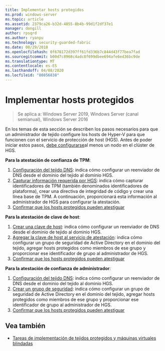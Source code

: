 ```yaml
---
title: Implementar hosts protegidos
ms.prod: windows-server
ms.topic: article
ms.assetid: 2379ca26-b32d-4055-8b4b-99d1f2df37e1
manager: dongill
author: rpsqrd
ms.author: ryanpu
ms.technology: security-guarded-fabric
ms.date: 08/29/2018
ms.openlocfilehash: 0f678172d397ff61fd336b7c844d43f77bea7fad
ms.sourcegitcommit: b00d7c8968c4adc8f699dbee694afe6ed36bc9de
ms.translationtype: MT
ms.contentlocale: es-ES
ms.lasthandoff: 04/08/2020
ms.locfileid: "80856838"
---
```

# <a name="deploy-guarded-hosts"></a>Implementar hosts protegidos

>Se aplica a: Windows Server 2019, Windows Server (canal semianual), Windows Server 2016

En los temas de esta sección se describen los pasos necesarios para que un administrador de tejido configure los hosts de Hyper-V para que funcionen con el servicio de protección de host (HGS). Antes de poder iniciar estos pasos, [debe configurarse](guarded-fabric-setting-up-the-host-guardian-service-hgs.md)al menos un nodo en el clúster de HGS.

**Para la atestación de confianza de TPM**:
1. [Configuración del tejido DNS](guarded-fabric-configuring-fabric-dns.md): indica cómo configurar un reenviador de DNS desde el dominio del tejido al dominio HGS.
2. [Capturar información requerida por HGS](guarded-fabric-tpm-trusted-attestation-capturing-hardware.md): indica cómo capturar identificadores de TPM (también denominados identificadores de plataforma), crear una directiva de integridad de código y crear una línea base de TPM. A continuación, proporcionará esta información al administrador de HGS para configurar la atestación.
3. [Confirmar que los hosts protegidos pueden atestiguar](guarded-fabric-confirm-hosts-can-attest-successfully.md)

**Para la atestación de clave de host**:
1. [Crear una clave de host](guarded-fabric-create-host-key.md#create-a-host-key): indica cómo configurar un reenviador de DNS desde el dominio de tejido al dominio HGS.
2. [Agregar la clave de host al servicio de atestación](guarded-fabric-create-host-key.md#add-the-host-key-to-the-attestation-service): indica cómo configurar un grupo de seguridad de Active Directory en el dominio del tejido, agregar hosts protegidos como miembros de ese grupo y proporcionar ese identificador de grupo al administrador de HGS. 
3. [Confirmar que los hosts protegidos pueden atestiguar](guarded-fabric-confirm-hosts-can-attest-successfully.md)


**Para la atestación de confianza de administrador**:
1. [Configuración del tejido DNS](guarded-fabric-configuring-fabric-dns.md): indica cómo configurar un reenviador de DNS desde el dominio del tejido al dominio HGS.
2. [Crear un grupo de seguridad](guarded-fabric-admin-trusted-attestation-creating-a-security-group.md): indica cómo configurar un grupo de seguridad de Active Directory en el dominio del tejido, agregar hosts protegidos como miembros de ese grupo y proporcionar ese identificador de grupo al administrador de HGS. 
3. [Confirmar que los hosts protegidos pueden atestiguar](guarded-fabric-confirm-hosts-can-attest-successfully.md)


## <a name="see-also"></a>Vea también

- [Tareas de implementación de tejidos protegidos y máquinas virtuales blindadas](guarded-fabric-deploying-hgs-overview.md#deployment-tasks-for-guarded-fabrics-and-shielded-vms)
